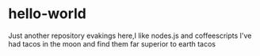 # hello-world
Just another repository
evakings here,I like nodes.js and coffeescripts
I've had tacos in the moon and find them far superior to earth tacos
